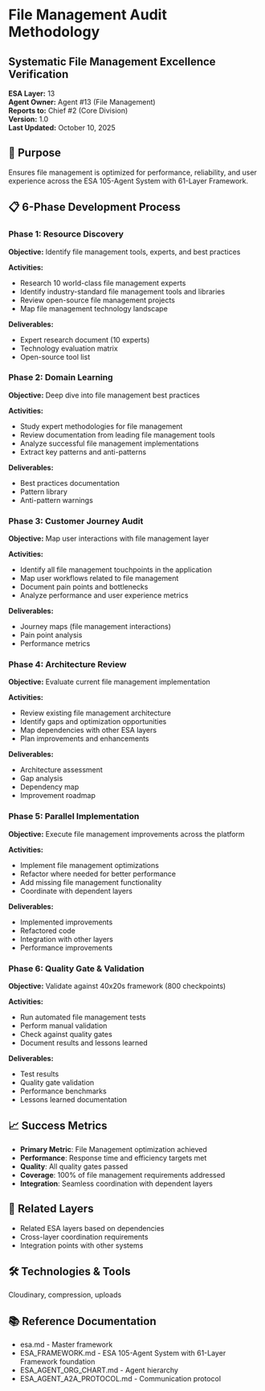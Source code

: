 # File Management Audit Methodology
## Systematic File Management Excellence Verification

**ESA Layer:** 13  
**Agent Owner:** Agent #13 (File Management)  
**Reports to:** Chief #2 (Core Division)  
**Version:** 1.0  
**Last Updated:** October 10, 2025

## 🎯 Purpose
Ensures file management is optimized for performance, reliability, and user experience across the ESA 105-Agent System with 61-Layer Framework.

## 📋 6-Phase Development Process

### Phase 1: Resource Discovery
**Objective:** Identify file management tools, experts, and best practices

**Activities:**
- Research 10 world-class file management experts
- Identify industry-standard file management tools and libraries
- Review open-source file management projects
- Map file management technology landscape

**Deliverables:**
- Expert research document (10 experts)
- Technology evaluation matrix
- Open-source tool list

### Phase 2: Domain Learning
**Objective:** Deep dive into file management best practices

**Activities:**
- Study expert methodologies for file management
- Review documentation from leading file management tools
- Analyze successful file management implementations
- Extract key patterns and anti-patterns

**Deliverables:**
- Best practices documentation
- Pattern library
- Anti-pattern warnings

### Phase 3: Customer Journey Audit
**Objective:** Map user interactions with file management layer

**Activities:**
- Identify all file management touchpoints in the application
- Map user workflows related to file management
- Document pain points and bottlenecks
- Analyze performance and user experience metrics

**Deliverables:**
- Journey maps (file management interactions)
- Pain point analysis
- Performance metrics

### Phase 4: Architecture Review
**Objective:** Evaluate current file management implementation

**Activities:**
- Review existing file management architecture
- Identify gaps and optimization opportunities
- Map dependencies with other ESA layers
- Plan improvements and enhancements

**Deliverables:**
- Architecture assessment
- Gap analysis
- Dependency map
- Improvement roadmap

### Phase 5: Parallel Implementation
**Objective:** Execute file management improvements across the platform

**Activities:**
- Implement file management optimizations
- Refactor where needed for better performance
- Add missing file management functionality
- Coordinate with dependent layers

**Deliverables:**
- Implemented improvements
- Refactored code
- Integration with other layers
- Performance improvements

### Phase 6: Quality Gate & Validation
**Objective:** Validate against 40x20s framework (800 checkpoints)

**Activities:**
- Run automated file management tests
- Perform manual validation
- Check against quality gates
- Document results and lessons learned

**Deliverables:**
- Test results
- Quality gate validation
- Performance benchmarks
- Lessons learned documentation

## 📈 Success Metrics
- **Primary Metric**: File Management optimization achieved
- **Performance**: Response time and efficiency targets met
- **Quality**: All quality gates passed
- **Coverage**: 100% of file management requirements addressed
- **Integration**: Seamless coordination with dependent layers

## 🔗 Related Layers
- Related ESA layers based on dependencies
- Cross-layer coordination requirements
- Integration points with other systems

## 🛠️ Technologies & Tools
Cloudinary, compression, uploads

## 📚 Reference Documentation
- esa.md - Master framework
- ESA_FRAMEWORK.md - ESA 105-Agent System with 61-Layer Framework foundation
- ESA_AGENT_ORG_CHART.md - Agent hierarchy
- ESA_AGENT_A2A_PROTOCOL.md - Communication protocol
